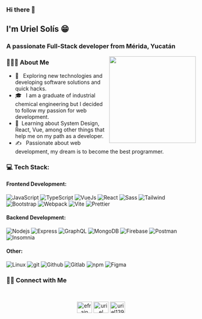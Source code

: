 ### Hi there 👋
<h2> I'm Uriel Solís 😁</h2>
<h3>A passionate Full-Stack developer from Mérida, Yucatán</h3>

<img align='right' src="https://media.giphy.com/media/M9gbBd9nbDrOTu1Mqx/giphy.gif" width="230">
<h3> 👨🏻‍💻 About Me </h3>

- 🤔 &nbsp; Exploring new technologies and developing software solutions and quick hacks.
- 🎓 &nbsp; I am a graduate of industrial chemical engineering but I decided to follow my passion for web development.
- 🌱 &nbsp;Learning about System Design, React, Vue, among other things that help me on my path as a developer.
- ✍️ &nbsp; Passionate about web development, my dream is to become the best programmer.

<h3 align="left">💻 Tech Stack:</h3>

<h4 align="left">Frontend Development: </h4>
<p>
  <img alt="JavaScript" src="https://img.shields.io/badge/-JavaScript-E5E600?style=flat-square&logo=javascript&logoColor=white" />
  <img alt="TypeScript" src="https://img.shields.io/badge/-TypeScript-007ACC?style=flat-square&logo=typescript&logoColor=white" />
  <img alt="VueJs" src="https://img.shields.io/badge/-Vuejs-43853d?style=flat-square&logo=Vue.js&logoColor=white" />
  <img alt="React" src="https://img.shields.io/badge/-React-45b8d8?style=flat-square&logo=react&logoColor=white" />
  <img alt="Sass" src="https://img.shields.io/badge/-Sass-CC6699?style=flat-square&logo=sass&logoColor=white" />
  <img alt="Tailwind" src="https://img.shields.io/badge/-Tailwind-37BCF8?style=flat-square&logo=tailwindcss&logoColor=white" />
  <img alt="Bootstrap" src="https://img.shields.io/badge/-Bootstrap-0162C3?style=flat-square&logo=bootstrap&logoColor=white" />
  <img alt="Webpack" src="https://img.shields.io/badge/-Webpack-569DC8?style=flat-square&logo=webpack&logoColor=white" />
  <img alt="Vite" src="https://img.shields.io/badge/-Vite-9763FE?style=flat-square&logo=vite&logoColor=white" />
  <img alt="Prettier" src="https://img.shields.io/badge/-Prettier-F7B93E?style=flat-square&logo=prettier&logoColor=white" />
</p>

<h4 align="left">Backend Development: </h4>
<p>
    <img alt="Nodejs" src="https://img.shields.io/badge/-Nodejs-43853d?style=flat-square&logo=Node.js&logoColor=white" />
    <img alt="Express" src="https://img.shields.io/badge/-Express-000000?style=flat-square&logo=express&logoColor=white" />
    <img alt="GraphQL" src="https://img.shields.io/badge/-GraphQL-E10098?style=flat-square&logo=graphql&logoColor=white" />
    <img alt="MongoDB" src="https://img.shields.io/badge/-MongoDB-13aa52?style=flat-square&logo=mongodb&logoColor=white" />
    <img alt="Firebase" src="https://img.shields.io/badge/-Firebase-FFCD34?style=flat-square&logo=firebase&logoColor=white" />
    <img alt="Postman" src="https://img.shields.io/badge/-Postman-FE6C37?style=flat-square&logo=postman&logoColor=white" />
    <img alt="Insomnia" src="https://img.shields.io/badge/-Insomnia-5849BE?style=flat-square&logo=insomnia&logoColor=white" />
</p>

<h4 align="left">Other: </h4>
<p>
  <img alt="Linux" src="https://img.shields.io/badge/-Linux-000000?style=flat-square&logo=linux&logoColor=white" />
  <img alt="git" src="https://img.shields.io/badge/-Git-F05032?style=flat-square&logo=git&logoColor=white" />
  <img alt="Github" src="https://img.shields.io/badge/-Github-000000?style=flat-square&logo=github&logoColor=white" />
  <img alt="Gitlab" src="https://img.shields.io/badge/-Gitlab-E2432A?style=flat-square&logo=gitlab&logoColor=white" />
  <img alt="npm" src="https://img.shields.io/badge/-NPM-CB3837?style=flat-square&logo=npm&logoColor=white" />
  <img alt="Figma" src="https://img.shields.io/badge/-Figma-EB4B1D?style=flat-square&logo=figma&logoColor=white" />
</p>

<h3> 🤝🏻 Connect with Me </h3>
<br>
<p align="center">
<a href="https://www.linkedin.com/in/efrainsolissalinas/" target="blank"><img align="center" src="https://raw.githubusercontent.com/rahuldkjain/github-profile-readme-generator/master/src/images/icons/Social/linked-in-alt.svg" alt="efrain uriel solis salinas" height="30" width="40" /></a>
<a href="https://www.facebook.com/urielsoliss" target="blank"><img align="center" src="https://raw.githubusercontent.com/rahuldkjain/github-profile-readme-generator/master/src/images/icons/Social/facebook.svg" alt="uriel solis salinas" height="30" width="40" /></a>
<a href="https://www.instagram.com/uriel139/" target="blank"><img align="center" src="https://raw.githubusercontent.com/rahuldkjain/github-profile-readme-generator/master/src/images/icons/Social/instagram.svg" alt="uriel139" height="30" width="40" /></a>
</p>
